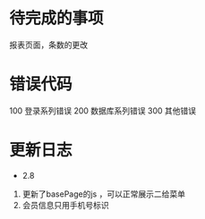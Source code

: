 # 待完成的事项

报表页面，条数的更改



# 错误代码
100 登录系列错误
200 数据库系列错误
300 其他错误

# 更新日志

- 2.8
1. 更新了basePage的js ，可以正常展示二给菜单
2. 会员信息只用手机号标识